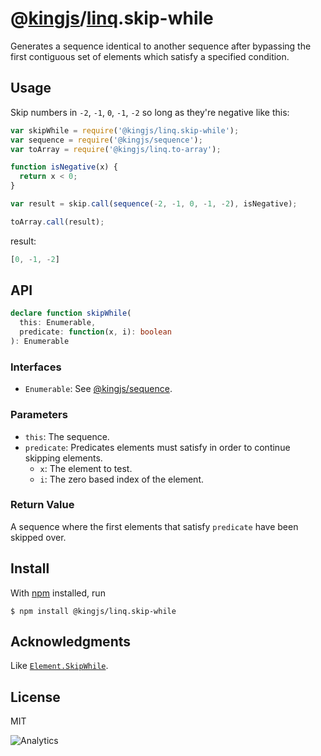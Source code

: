 # @[kingjs](https://www.npmjs.com/package/kingjs)/[linq](https://www.npmjs.com/package/@kingjs/linq).skip-while
Generates a sequence identical to another sequence after bypassing the first contiguous set of elements which satisfy a specified condition.
## Usage 
Skip numbers in `-2`, `-1`, `0`, `-1`, `-2` so long as they're negative like this:
```js
var skipWhile = require('@kingjs/linq.skip-while');
var sequence = require('@kingjs/sequence');
var toArray = require('@kingjs/linq.to-array');

function isNegative(x) {
  return x < 0;
}

var result = skip.call(sequence(-2, -1, 0, -1, -2), isNegative);

toArray.call(result);
```
result:
```js
[0, -1, -2]
```
## API
```ts
declare function skipWhile(
  this: Enumerable,
  predicate: function(x, i): boolean
): Enumerable
```
### Interfaces
- `Enumerable`: See [@kingjs/sequence](https://www.npmjs.com/package/@kingjs/sequence).

### Parameters
- `this`: The sequence.
- `predicate`: Predicates elements must satisfy in order to continue skipping elements.
  - `x`: The element to test.
  - `i`: The zero based index of the element.

### Return Value
A sequence where the first elements that satisfy `predicate` have been skipped over. 

## Install
With [npm](https://npmjs.org/) installed, run
```
$ npm install @kingjs/linq.skip-while
```
## Acknowledgments
Like [`Element.SkipWhile`](https://msdn.microsoft.com/en-us/library/bb549288(v=vs.110).aspx).
## License
MIT

![Analytics](https://analytics.kingjs.net/linq/skip-while)